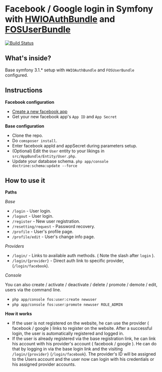 Facebook / Google login in Symfony with [HWIOAuthBundle][1] and [FOSUserBundle][2]
========================

[![Build Status](https://travis-ci.org/ernestre/Symfony-FOSUserBundle-HWIOAuthBundle.svg?branch=master)](https://travis-ci.org/ernestre/Symfony-FOSUserBundle-HWIOAuthBundle)

What's inside?
--------------

Base symfony 3.1.\* setup with `HWIOAuthBundle` and `FOSUserBundle` configured.

Instructions
--------------
**Facebook configuration**
* [Create a new facebook app][3]
* Get your new facebook app's `App ID` and `App Secret`

**Base configuration**
* Clone the repo.
* Do `comsposer install`.
* Enter facebook appId and appSecret during parameters setup.
* (Optional) Edit the `User` entity to your likings in `src/AppBundle/Entity/User.php`.
* Update your database schema. `php app/console doctrine:schema:update --force`

How to use it
--------------
**Paths**

*Base*
* `/login` - User login.
* `/logout` - User login.
* `/register` - New user registration.
* `/resetting/request` - Password recovery.
* `/profile` - User's profile page.
* `/profile/edit` - User's change info page.

*Providers*
* `/login/` - Links to available auth methods. ( Note the slash after `login` ).
* `/login/{provider}` - Direct auth link to specific provider, (`/login/facebook`).

*Console*

You can also create / activate / deactivate / delete / promote / demote / edit, users via the command line.
* `php app/console fos:user:create newuser`
* `php app/console fos:user:promote newuser ROLE_ADMIN`

**How it works**
* If the user is not registered on the website, he can use the provider ( facebook / google ) links to register on the website. After a successful login, the user is automatically registered and logged in.
* If the user is already registered via the base registration link, he can link his account with his provider's account ( facebook / google ). He can do that by logging in via the base login link and the visiting `/login/{provider}` (`/login/facebook`). The provider's ID will be assigned to the Users account and the user now can login with his credentials or his assigned provider accounts.

[1]:  https://github.com/FriendsOfSymfony/FOSUserBundle
[2]:  https://github.com/hwi/HWIOAuthBundle
[3]:  https://developers.facebook.com/


